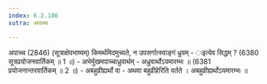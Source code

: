 ```yaml
---
index: 6.2.186
sutra: अपाच्च

---
```

 अपाच्च (2846) (सूत्राक्षेपभाष्यम्) किमर्थमिदमुच्यते, न उपसर्गात्स्वाङ्गं ध्रुवम् - ःइत्येव सिद्धम् ? (6380 सूत्रप्रयोजनवार्तिकम् ॥ 1 ॥) - अभेर्मुखमपाच्चाध्रुवार्थम् - अध्रुवार्थोऽयमारम्भः ॥ (6381 प्रयोजनान्तरवार्तिकम् ॥ 2 ॥) - अबहुव्रीह्यर्थो वा - अथवा बहुव्रीहेरिति वर्तते । अबहुव्रीह्यर्थोऽयमारम्भः ॥ 